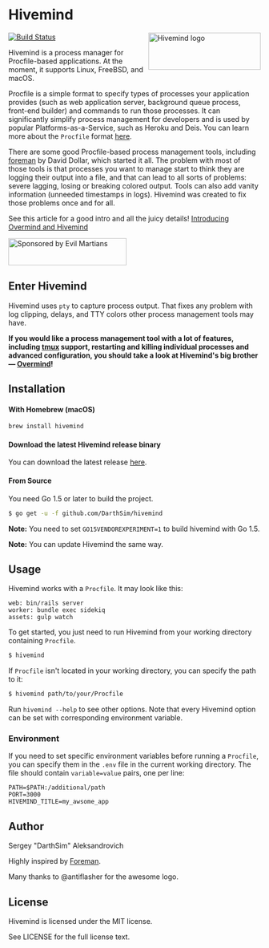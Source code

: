 # Hivemind

<img align="right" width="224" height="74" title="Hivemind logo"
     src="https://cdn.rawgit.com/DarthSim/hivemind/master/logo.svg">

[![Build Status](https://travis-ci.org/DarthSim/hivemind.svg?branch=master)](https://travis-ci.org/DarthSim/hivemind)

Hivemind is a process manager for Procfile-based applications. At the moment, it supports Linux, FreeBSD, and macOS.

Procfile is a simple format to specify types of processes your application provides (such as web application server, background queue process, front-end builder) and commands to run those processes. It can significantly simplify process management for developers and is used by popular Platforms-as-a-Service, such as Heroku and Deis. You can learn more about the `Procfile` format [here](https://devcenter.heroku.com/articles/procfile).

There are some good Procfile-based process management tools, including [foreman](https://github.com/ddollar/foreman) by David Dollar, which started it all. The problem with most of those tools is that processes you want to manage start to think they are logging their output into a file, and that can lead to all sorts of problems: severe lagging, losing or breaking colored output. Tools can also add vanity information (unneeded timestamps in logs). Hivemind was created to fix those problems once and for all.

See this article for a good intro and all the juicy details! [Introducing
Overmind and Hivemind](https://evilmartians.com/chronicles/introducing-overmind-and-hivemind)

<a href="https://evilmartians.com/?utm_source=hivemind">
<img src="https://evilmartians.com/badges/sponsored-by-evil-martians.svg" alt="Sponsored by Evil Martians" width="236" height="54">
</a>

## Enter Hivemind

Hivemind uses `pty` to capture process output. That fixes any problem with log clipping, delays, and TTY colors other process management tools may have.

**If you would like a process management tool with a lot of features, including [tmux](https://tmux.github.io/) support, restarting and killing individual processes and advanced configuration, you should take a look at Hivemind's big brother — [Overmind](https://github.com/DarthSim/overmind)!**

## Installation

#### With Homebrew (macOS)

```bash
brew install hivemind
```

#### Download the latest Hivemind release binary

You can download the latest release [here](https://github.com/DarthSim/hivemind/releases/latest).

#### From Source

You need Go 1.5 or later to build the project.

```bash
$ go get -u -f github.com/DarthSim/hivemind
```
**Note:** You need to set `GO15VENDOREXPERIMENT=1` to build hivemind with Go 1.5.

**Note:** You can update Hivemind the same way.

## Usage

Hivemind works with a `Procfile`. It may look like this:

```Procfile
web: bin/rails server
worker: bundle exec sidekiq
assets: gulp watch
```

To get started, you just need to run Hivemind from your working directory containing `Procfile`.

```bash
$ hivemind
```

If `Procfile` isn't located in your working directory, you can specify the path to it:

```bash
$ hivemind path/to/your/Procfile
```

Run `hivemind --help` to see other options. Note that every Hivemind option can be set with corresponding environment variable.

### Environment

If you need to set specific environment variables before running a `Procfile`, you can specify them in the `.env` file in the current working directory. The file should contain `variable=value` pairs, one per line:

```
PATH=$PATH:/additional/path
PORT=3000
HIVEMIND_TITLE=my_awsome_app
```

## Author

Sergey "DarthSim" Aleksandrovich

Highly inspired by [Foreman](https://github.com/ddollar/foreman).

Many thanks to @antiflasher for the awesome logo.

## License

Hivemind is licensed under the MIT license.

See LICENSE for the full license text.
